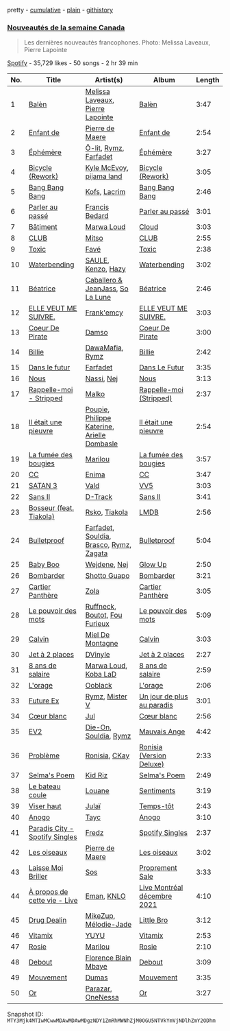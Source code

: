 pretty - [cumulative](/playlists/cumulative/37i9dQZF1DX9SvXmR7wQty.md) - [plain](/playlists/plain/37i9dQZF1DX9SvXmR7wQty) - [githistory](https://github.githistory.xyz/mackorone/spotify-playlist-archive/blob/main/playlists/plain/37i9dQZF1DX9SvXmR7wQty)

### [Nouveautés de la semaine Canada](https://open.spotify.com/playlist/37i9dQZF1DX9SvXmR7wQty)

> Les dernières nouveautés francophones\. Photo: Melissa Laveaux, Pierre Lapointe

[Spotify](https://open.spotify.com/user/spotify) - 35,729 likes - 50 songs - 2 hr 39 min

| No. | Title | Artist(s) | Album | Length |
|---|---|---|---|---|
| 1 | [Balèn](https://open.spotify.com/track/5pzecuPMIBdp14ZNbE9CMv) | [Melissa Laveaux](https://open.spotify.com/artist/5Vby8ALwGN41v2nXpu2TSO), [Pierre Lapointe](https://open.spotify.com/artist/6zmMGBnFE2DCkAxaCVULRP) | [Balèn](https://open.spotify.com/album/6nJipqncQH77Hj76Vujq9O) | 3:47 |
| 2 | [Enfant de](https://open.spotify.com/track/6z8hRlJeWY33LvjpOQxIkr) | [Pierre de Maere](https://open.spotify.com/artist/13mm5rU1jvWfWG6uQ46ypd) | [Enfant de](https://open.spotify.com/album/0jgDWVC9Wp7XaAd0Zxm9oR) | 2:54 |
| 3 | [Éphémère](https://open.spotify.com/track/5UB0z3TWA2dWPQ8gee8Uqc) | [Ô\-lit](https://open.spotify.com/artist/5lo3DSr7YufiuRYqbazv0O), [Rymz](https://open.spotify.com/artist/3dN1EUAKOFCUBPFXRUdqKu), [Farfadet](https://open.spotify.com/artist/3n6sDQ5wLfb9GpJaKcEaPB) | [Éphémère](https://open.spotify.com/album/4OasnUHdl8XeAbR4fsPAEZ) | 3:27 |
| 4 | [Bicycle \(Rework\)](https://open.spotify.com/track/0IrnXvUh1uDvsNIWajE8Su) | [Kyle McEvoy](https://open.spotify.com/artist/6rRqxCKHpl9C5Imf2uinft), [pijama land](https://open.spotify.com/artist/4R5DOIzMI1Tv1Tqtmuh5NY) | [Bicycle \(Rework\)](https://open.spotify.com/album/3p9Jejp6QR3IlOEHIxdyYK) | 3:05 |
| 5 | [Bang Bang Bang](https://open.spotify.com/track/2GCo6tiqduhpuaY0qL7Hl1) | [Kofs](https://open.spotify.com/artist/5RaQ9nmVGoTye2SI76x3yw), [Lacrim](https://open.spotify.com/artist/7DUTsWY3RBd64vh8UtgtYA) | [Bang Bang Bang](https://open.spotify.com/album/6n927dm48RWFEEYQStM5IK) | 2:46 |
| 6 | [Parler au passé](https://open.spotify.com/track/1PbbKVA0yeSpTfyJiqFWiU) | [Francis Bedard](https://open.spotify.com/artist/3h8yd5Ig09beZqG3Gdg0u3) | [Parler au passé](https://open.spotify.com/album/10vvie4cumMML9NoDD2omk) | 3:01 |
| 7 | [Bâtiment](https://open.spotify.com/track/7HxYJbClLyojdDkMPLBghR) | [Marwa Loud](https://open.spotify.com/artist/46wEUZyujVrFSrdCnTKQmV) | [Cloud](https://open.spotify.com/album/217M10Fi7Xd6PtIYx5cU1Q) | 3:03 |
| 8 | [CLUB](https://open.spotify.com/track/5BQWYo6YSL4XcUZcYEtoid) | [Mitso](https://open.spotify.com/artist/6K1YP5VKK70aE35zG7t3sV) | [CLUB](https://open.spotify.com/album/5Ud8KvdMkCM5Z0kZr0IbEj) | 2:55 |
| 9 | [Toxic](https://open.spotify.com/track/18DQCUGYEvzGcCy50phQn7) | [Favé](https://open.spotify.com/artist/20JMfmzDb5cjHxEoMXXMyY) | [Toxic](https://open.spotify.com/album/3pG1YMOWFmGdvWt8KTGBqO) | 2:38 |
| 10 | [Waterbending](https://open.spotify.com/track/3AvkR7UryNTBDpcgqGMiCK) | [SAULE](https://open.spotify.com/artist/49MYInJAJqPwuH2jdHVYVc), [Kenzo](https://open.spotify.com/artist/5rIiFpbheS1kxGiDdB42zw), [Hazy](https://open.spotify.com/artist/4BG3bpoakhQKEcGaRrbfOg) | [Waterbending](https://open.spotify.com/album/2LnuOz8ckmCmxA2Qzo0tMH) | 3:02 |
| 11 | [Béatrice](https://open.spotify.com/track/5vnnl9cnndbuWRj2BEUv9S) | [Caballero & JeanJass](https://open.spotify.com/artist/1mMUzAMrNqoTHgtxA0dZi6), [So La Lune](https://open.spotify.com/artist/4ZW7BptOWzjNFLEqRiNCT7) | [Béatrice](https://open.spotify.com/album/3DDAQPHoNAxGmE9OM3n54Z) | 2:46 |
| 12 | [ELLE VEUT ME SUIVRE.](https://open.spotify.com/track/0p7tzOrlWl4xxB3havGMkv) | [Frank'emcy](https://open.spotify.com/artist/1U08mG4rKbGFB6kLMg1J0G) | [ELLE VEUT ME SUIVRE.](https://open.spotify.com/album/3jSRBFdAZ7yIvQRnWsRZEy) | 3:03 |
| 13 | [Coeur De Pirate](https://open.spotify.com/track/2q2tG7xR37PNyqrXqooemZ) | [Damso](https://open.spotify.com/artist/2UwqpfQtNuhBwviIC0f2ie) | [Coeur De Pirate](https://open.spotify.com/album/6amYcdS4hW0H69JcDrK2wY) | 3:00 |
| 14 | [Billie](https://open.spotify.com/track/0AKpIDr4aCRTQY8ebSlbes) | [DawaMafia](https://open.spotify.com/artist/5yhoElw9gCKKsOAK1mmgHJ), [Rymz](https://open.spotify.com/artist/3dN1EUAKOFCUBPFXRUdqKu) | [Billie](https://open.spotify.com/album/2sorTEePV03yWplyfjgs8e) | 2:42 |
| 15 | [Dans le futur](https://open.spotify.com/track/6XTgW6NZDwECU4ZMgEyoto) | [Farfadet](https://open.spotify.com/artist/3n6sDQ5wLfb9GpJaKcEaPB) | [Dans Le Futur](https://open.spotify.com/album/4EvjCGOF7KhSbYhO99H3qG) | 3:35 |
| 16 | [Nous](https://open.spotify.com/track/5xDBcbm1SAFe1rupcdudiq) | [Nassi](https://open.spotify.com/artist/1qKKI6tBqJZCZfAmXjYFjN), [Nej](https://open.spotify.com/artist/3BQ9mWlgFRfMr5EdNfc10a) | [Nous](https://open.spotify.com/album/0uUKJJT87LHqgu62jc6LfP) | 3:13 |
| 17 | [Rappelle\-moi \- Stripped](https://open.spotify.com/track/0Bkl0mxUKKbZc6oIWvePM9) | [Malko](https://open.spotify.com/artist/501Uzli8ksZoUEWZj8uKJI) | [Rappelle\-moi \(Stripped\)](https://open.spotify.com/album/6MVmEr3lPtMh6s601hWiF8) | 2:37 |
| 18 | [Il était une pieuvre](https://open.spotify.com/track/2n2AqvhkiymMrSYEpZH211) | [Poupie](https://open.spotify.com/artist/71x0OO2toFjXrMRcufL9tv), [Philippe Katerine](https://open.spotify.com/artist/61NKNrhSMTYg2q0f3vS46e), [Arielle Dombasle](https://open.spotify.com/artist/7I2zgbIGfAd3w1CktlJUbI) | [Il était une pieuvre](https://open.spotify.com/album/6jiP10F26ycL2IopinE9aZ) | 2:54 |
| 19 | [La fumée des bougies](https://open.spotify.com/track/7IsofhSconuBgXO2cvpbVL) | [Marilou](https://open.spotify.com/artist/502LJ9OJfK5m2p1CGDx8vf) | [La fumée des bougies](https://open.spotify.com/album/0s5d7SHgMqa5EJlz24vsLp) | 3:57 |
| 20 | [CC](https://open.spotify.com/track/2TOexWkJa99UYe6BdbxsjU) | [Enima](https://open.spotify.com/artist/47cHAE0NFwzGOlc3L4oszT) | [CC](https://open.spotify.com/album/2mmmfA38Smu5e5OquI0Vjc) | 3:47 |
| 21 | [SATAN 3](https://open.spotify.com/track/3kl3bF5F3tBOQDSJQvsjrq) | [Vald](https://open.spotify.com/artist/3CnCGFxXbOA8bAK54jR8js) | [VV5](https://open.spotify.com/album/5uUFOGf7Ia6F3j2t1NhB4H) | 3:03 |
| 22 | [Sans II](https://open.spotify.com/track/4loGA6wgIHMxgQyHlqyE5U) | [D\-Track](https://open.spotify.com/artist/6iCGxocdnrQ3pxNN1drzNu) | [Sans II](https://open.spotify.com/album/3hoKvPaEu9R4wk0VJ3OsWE) | 3:41 |
| 23 | [Bosseur \(feat\. Tiakola\)](https://open.spotify.com/track/2rsXI0FAVX6fP70IvpwMcn) | [Rsko](https://open.spotify.com/artist/3L774tiJRvPmAS90pOLB44), [Tiakola](https://open.spotify.com/artist/3vUMXQ9kPnZAQkMkZZ7Hfh) | [LMDB](https://open.spotify.com/album/3o1net35E68el0fmiQO0Jx) | 2:56 |
| 24 | [Bulletproof](https://open.spotify.com/track/7bHdCsoQTOn7Hd5r5wKTKm) | [Farfadet](https://open.spotify.com/artist/3n6sDQ5wLfb9GpJaKcEaPB), [Souldia](https://open.spotify.com/artist/6ekcMUMZoiX2HBbQGZgNh1), [Brasco](https://open.spotify.com/artist/3tKR0XXN0pW0Kl7UDAVSHL), [Rymz](https://open.spotify.com/artist/3dN1EUAKOFCUBPFXRUdqKu), [Zagata](https://open.spotify.com/artist/0t1AIXeal0Ft3mI8ML89JZ) | [Bulletproof](https://open.spotify.com/album/0aDr8UBbaSXDFziZvCrRpo) | 5:04 |
| 25 | [Baby Boo](https://open.spotify.com/track/3uuSSAMq7Otspek5jPLVU3) | [Wejdene](https://open.spotify.com/artist/1SxuyHZnLUFyFHGzdGaxZk), [Nej](https://open.spotify.com/artist/3BQ9mWlgFRfMr5EdNfc10a) | [Glow Up](https://open.spotify.com/album/5lxGXboLgqONmIT50uLRO9) | 2:50 |
| 26 | [Bombarder](https://open.spotify.com/track/696HK1BwQnRo0VkGEW0F0X) | [Shotto Guapo](https://open.spotify.com/artist/5Gk8TXAgkY02R4PPtVrhvC) | [Bombarder](https://open.spotify.com/album/19Qf7KmiwfjGG0VqvoMqOU) | 3:21 |
| 27 | [Cartier Panthère](https://open.spotify.com/track/39u64b5XPIpyHn2CP1PJq4) | [Zola](https://open.spotify.com/artist/54kCbQZaZWHnwwj9VP2hn4) | [Cartier Panthère](https://open.spotify.com/album/2sXfEROFW7ZUESK44AXb5j) | 3:05 |
| 28 | [Le pouvoir des mots](https://open.spotify.com/track/4b72Y053R3rvjw4NIMzZHE) | [Ruffneck](https://open.spotify.com/artist/5EqZfRDXWH1w0m6Djo5UKO), [Boutot](https://open.spotify.com/artist/7HFhi8w52p30roEfUmV7Mh), [Fou Furieux](https://open.spotify.com/artist/01NG6262CegQvqj7GgOWHY) | [Le pouvoir des mots](https://open.spotify.com/album/2rXDNzHfKVJ71uT9EXfa8O) | 5:09 |
| 29 | [Calvin](https://open.spotify.com/track/4FZXNjy9tRM2qrwpEs46Wc) | [Miel De Montagne](https://open.spotify.com/artist/2iGwIqfIXRskkGakunO9sf) | [Calvin](https://open.spotify.com/album/7lN3wA0cM16Sdg1qdF86Yn) | 3:03 |
| 30 | [Jet à 2 places](https://open.spotify.com/track/3cV4TKqeoI57WtZ73WWlix) | [DVinyle](https://open.spotify.com/artist/5ozjuk4ZNYQ5OMv4SmnkyA) | [Jet à 2 places](https://open.spotify.com/album/5Rg1yqZhCHKBmOuPcoXkQk) | 2:27 |
| 31 | [8 ans de salaire](https://open.spotify.com/track/1AGy61Df105nt3MyWnhbL7) | [Marwa Loud](https://open.spotify.com/artist/46wEUZyujVrFSrdCnTKQmV), [Koba LaD](https://open.spotify.com/artist/1q7T9rFQ2a2ukA1PU51fo3) | [8 ans de salaire](https://open.spotify.com/album/0AD00MJCMlCDRM6exosReC) | 2:59 |
| 32 | [L'orage](https://open.spotify.com/track/6U279Y87F17djjNK0r6mUP) | [Ooblack](https://open.spotify.com/artist/3anxnw1voh3B3wHyHujYUw) | [L'orage](https://open.spotify.com/album/1CIr2qNq1cYTz8pU2idPUq) | 2:06 |
| 33 | [Future Ex](https://open.spotify.com/track/4c5hY1uAZGRFWrcwb3ZSjO) | [Rymz](https://open.spotify.com/artist/3dN1EUAKOFCUBPFXRUdqKu), [Mister V](https://open.spotify.com/artist/5qisLjDrKoHMI9zOK2hfzs) | [Un jour de plus au paradis](https://open.spotify.com/album/3rz0HsjWhOAom7JaSRziWd) | 3:01 |
| 34 | [Cœur blanc](https://open.spotify.com/track/5BwdbhIcQPWM7Vpo9ggAsx) | [Jul](https://open.spotify.com/artist/3IW7ScrzXmPvZhB27hmfgy) | [Cœur blanc](https://open.spotify.com/album/5IGzOCeKvbUR4q31ZkNz8k) | 2:56 |
| 35 | [EV2](https://open.spotify.com/track/2RUJJtbGdliDKtsQpw6zDW) | [Die\-On](https://open.spotify.com/artist/3PiPx0tAJVVmdwScvelkq3), [Souldia](https://open.spotify.com/artist/6ekcMUMZoiX2HBbQGZgNh1), [Rymz](https://open.spotify.com/artist/3dN1EUAKOFCUBPFXRUdqKu) | [Mauvais Ange](https://open.spotify.com/album/1dUgspOSlYWQT0WSJBdvYU) | 4:42 |
| 36 | [Problème](https://open.spotify.com/track/1IKD320Lvoj3TgAUnCVE28) | [Ronisia](https://open.spotify.com/artist/4krMq8pXkLVTGplpYgHlnV), [CKay](https://open.spotify.com/artist/048LktY5zMnakWq7PTtFrz) | [Ronisia \(Version Deluxe\)](https://open.spotify.com/album/6n3BM7djoly8rX6AG9dnFW) | 2:33 |
| 37 | [Selma's Poem](https://open.spotify.com/track/1ZCNl1rU25UEOVu31CoB7O) | [Kid Riz](https://open.spotify.com/artist/3prhbrzge1TX4LaZRSfwme) | [Selma's Poem](https://open.spotify.com/album/3E96LH5gbN344RYRkY52Rk) | 2:49 |
| 38 | [Le bateau coule](https://open.spotify.com/track/2BJTC2ecrYNJlDicV2seY6) | [Louane](https://open.spotify.com/artist/7wjeXCtRND2ZdKfMJFu6JC) | [Sentiments](https://open.spotify.com/album/6pMBX4kMdtRQvaBJmOPHVj) | 3:19 |
| 39 | [Viser haut](https://open.spotify.com/track/3WqvryjPUMyWD3gG4sc97X) | [Julaï](https://open.spotify.com/artist/121HfPsWH7DqRtTtF5PEWn) | [Temps\-tôt](https://open.spotify.com/album/7BqKxMQVXELSYioMF4aDmE) | 2:43 |
| 40 | [Anogo](https://open.spotify.com/track/4TS6GJz8xn4suZRv3yHUnf) | [Tayc](https://open.spotify.com/artist/7gU9VyFRN3JWPJ5oHOil60) | [Anogo](https://open.spotify.com/album/09SRcm2Hxpmf2N9zRFouhT) | 3:10 |
| 41 | [Paradis City \- Spotify Singles](https://open.spotify.com/track/5mYuMW990U9kGRaCEpk0nI) | [Fredz](https://open.spotify.com/artist/6vclJnUiJ9D7IW0OP54MFT) | [Spotify Singles](https://open.spotify.com/album/0UlPdvDUpDNBxcN8l5u3Iw) | 2:37 |
| 42 | [Les oiseaux](https://open.spotify.com/track/0qsPxIocq7duPoOi4Wuh6r) | [Pierre de Maere](https://open.spotify.com/artist/13mm5rU1jvWfWG6uQ46ypd) | [Les oiseaux](https://open.spotify.com/album/6dVghlMJK0hlb5o4CSBVwi) | 3:02 |
| 43 | [Laisse Moi Briller](https://open.spotify.com/track/1l1yMpBteunwG3n5jbqeea) | [Sos](https://open.spotify.com/artist/1EnJt9iisNqggNX4yF5xQU) | [Proprement Sale](https://open.spotify.com/album/5zoD0DXvPZUSOY920ONCAC) | 3:33 |
| 44 | [À propos de cette vie \- Live](https://open.spotify.com/track/7MI36FX7hyZm3CheoHsPn3) | [Eman](https://open.spotify.com/artist/0577M91sH51YDk2o3cGko9), [KNLO](https://open.spotify.com/artist/56zW5cgHbn3F88lDBF6wAV) | [Live Montréal décembre 2021](https://open.spotify.com/album/2DO0gBo5BXFAtqMQFyuPXl) | 4:10 |
| 45 | [Drug Dealin](https://open.spotify.com/track/3cwQfiYlCCsA4TcsbMxYv2) | [MikeZup](https://open.spotify.com/artist/3kmw1yvcUhvPD3pDz8hOVk), [Mélodie\-Jade](https://open.spotify.com/artist/1TdEVPQUOtvEypnIOeSjDK) | [Little Bro](https://open.spotify.com/album/69GbVidiLTfUezF80QTcff) | 3:12 |
| 46 | [Vitamix](https://open.spotify.com/track/1FKG7W0cVenRDl9Nx1m0jE) | [YUYU](https://open.spotify.com/artist/7AKP5OQLpIiuPLGQ7d4Seh) | [Vitamix](https://open.spotify.com/album/1WKZ26ChixsM6wWkqQLiO7) | 2:53 |
| 47 | [Rosie](https://open.spotify.com/track/0IdEk5hsxS3EuAYxaC1po9) | [Marilou](https://open.spotify.com/artist/502LJ9OJfK5m2p1CGDx8vf) | [Rosie](https://open.spotify.com/album/4yC75iKVbC9rn6ukGIRDFR) | 2:10 |
| 48 | [Debout](https://open.spotify.com/track/2a0KsoV1yJ1rzTcjBNtues) | [Florence Blain Mbaye](https://open.spotify.com/artist/1GcVTq3mncCmPHWAvpnmeC) | [Debout](https://open.spotify.com/album/0OC5zspW5A1VJ1WelSav3W) | 3:09 |
| 49 | [Mouvement](https://open.spotify.com/track/1OMxix5qxrog3smi3VFlsB) | [Dumas](https://open.spotify.com/artist/7HK83pzwHsZqiGchCqtMuD) | [Mouvement](https://open.spotify.com/album/4xbmykkN4gsVSyc53UiOQK) | 3:35 |
| 50 | [Or](https://open.spotify.com/track/6kVJIh50Nw8zDXCQEWAkBT) | [Parazar](https://open.spotify.com/artist/6f0kSez71CExbBGe7WkonD), [OneNessa](https://open.spotify.com/artist/72oaCcX2X3nBhyhZGEjnFK) | [Or](https://open.spotify.com/album/7baidwdjs0YAGX4eKVMK7e) | 3:27 |

Snapshot ID: `MTY3Mjk4MTIwMCwwMDAwMDAwMDgzNDY1ZmRhMWNhZjM0OGU5NTVkYmVjNDlhZmY2ODhm`
